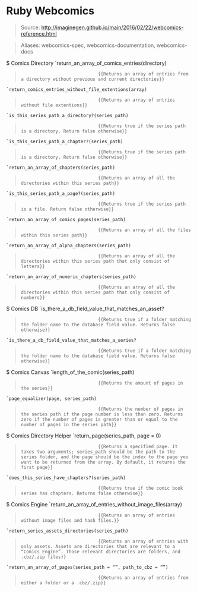 # Ruby Webcomics

> Source: http://imaginegen.github.io/main/2016/02/22/webcomics-reference.html

> Aliases: webcomics-spec, webcomics-documentation, webcomics-docs

$ Comics Directory
    `return_an_array_of_comics_entries(directory)
>                                  {{Returns an array of entries from a directory without previous and current directories}} 
    `return_comics_entries_without_file_extentions(array)
>                                  {{Returns an array of entries without file extentions}} 
    `is_this_series_path_a_directory?(series_path)
>                                  {{Returns true if the series path is a directory. Return false otherwise}} 
    `is_this_series_path_a_chapter?(series_path)
>                                  {{Returns true if the series path is a directory. Return false otherwise}} 
    `return_an_array_of_chapters(series_path)
>                                  {{Returns an array of all the directories within this series path}} 
    `is_this_series_path_a_page?(series_path)
>                                  {{Returns true if the series path is a file. Return false otherwise}} 
    `return_an_array_of_comics_pages(series_path)
>                                  {{Returns an array of all the files within this series path}} 
    `return_an_array_of_alpha_chapters(series_path)
>                                  {{Returns an array of all the directories within this series path that only consist of letters}} 
    `return_an_array_of_numeric_chapters(series_path)
>                                  {{Returns an array of all the directories within this series path that only consist of numbers}} 

$ Comics DB
    `is_there_a_db_field_value_that_matches_an_asset?
>                                  {{Returns true if a folder matching the folder name to the database field value. Returns false otherwise}} 
    `is_there_a_db_field_value_that_matches_a_series?
>                                  {{Returns true if a folder matching the folder name to the database field value. Returns false otherwise}} 

$ Comics Canvas
    `length_of_the_comic(series_path)
>                                  {{Returns the amount of pages in the series}} 
    `page_equalizer(page, series_path)
>                                  {{Returns the number of pages in the series path if the page number is less than zero. Returns zero if the number of pages is greater than or equal to the number of pages in the series path}} 

$ Comics Directory Helper
    `return_page(series_path, page = 0)
>                                  {{Returns a specified page. It takes two arguments; series_path should be the path to the series folder, and the page should be the index to the page you want to be returned from the array. By default, it returns the first page}} 
    `does_this_series_have_chapters?(series_path)
>                                  {{Returns true if the comic book series has chapters. Returns false otherwise}} 

$ Comics Engine
    `return_an_array_of_entries_without_image_files(array)
>                                  {{Returns an array of entries without image files and hash files.}} 
    `return_series_assets_directories(series_path)
>                                  {{Returns an array of entries with only assets. Assets are directories that are relevant to a “Comics Engine”. Those relevant directories are folders, and .cbz/.zip files}} 
    `return_an_array_of_pages(series_path = “”, path_to_cbz = “”)
>                                  {{Returns an array of entries from either a folder or a .cbz/.zip}} 

